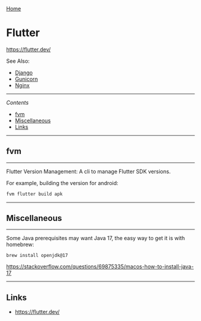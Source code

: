 [Home](Readme.md)
# Flutter

https://flutter.dev/

See Also:

- [Django](Django.md)
- [Gunicorn](Gunicorn.md)
- [Nginx](Nginx.md)

---

*Contents*

- [fvm](Flutter.md#fvm)
- [Miscellaneous](Flutter.md#miscellaneous)
- [Links](Flutter.md#links)

---

## fvm

---

Flutter Version Management: A cli to manage Flutter SDK versions.

For example, building the version for android:

```bash
fvm flutter build apk
```

---

## Miscellaneous

---

Some Java prerequisites may want Java 17, the easy way to get it is with homebrew:

```
brew install openjdk@17 
```

https://stackoverflow.com/questions/69875335/macos-how-to-install-java-17

---

## Links

- https://flutter.dev/
